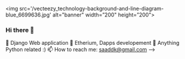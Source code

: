 <img src='/vecteezy_technology-background-and-line-diagram-blue_6699636.jpg' alt="banner" width=”200" height=”200">


### Hi there 👋


🔭 Django Web application
🌱 Etherium, Dapps developement
💬 Anything Python related :)
📫 How to reach me: saaddk@gmail.com
-->
